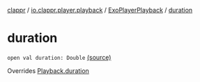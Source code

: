 [clappr](../../index.md) / [io.clappr.player.playback](../index.md) / [ExoPlayerPlayback](index.md) / [duration](.)

# duration

`open val duration: Double` [(source)](https://github.com/clappr/clappr-android/tree/dev/clappr/src/main/kotlin/io/clappr/player/playback/ExoPlayerPlayBack.kt#L64)

Overrides [Playback.duration](../../io.clappr.player.components/-playback/duration.md)

